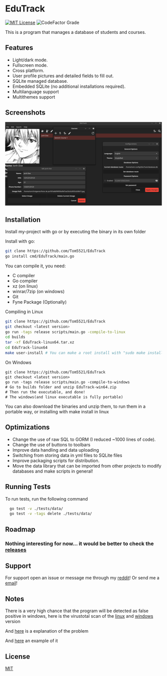 
# EduTrack

[![MIT License](https://img.shields.io/badge/License-MIT-green.svg)](https://choosealicense.com/licenses/mit/)
![CodeFactor Grade](https://img.shields.io/codefactor/grade/github/Tom5521/EduTrack)

This is a program that manages a database of students and courses.

## Features

- Light/dark mode.
- Fullscreen mode.
- Cross platform.
- User profile pictures and detailed fields to fill out.
- SQLite managed database.
- Embedded SQLite (no additional installations required).
- Multilanguage support
- Multithemes support

## Screenshots

![App Screenshot](./screenshots/Screenshot.png)

## Installation

Install my-project with go or by executing the binary in its own folder

Install with go:

```bash
git clone https://github.com/Tom5521/EduTrack 
go install cmd/EduTrack/main.go
```

You can compile it, you need:

- C compiler
- Go compiler
- xz (on linux)
- winrar/7zip (on windows)
- Git
- Fyne Package (Optionally)

Compiling in Linux

```bash
git clone https://github.com/Tom5521/EduTrack
git checkout <latest version>
go run -tags release scripts/main.go -compile-to-linux
cd builds
tar -xf EduTrack-linux64.tar.xz
cd EduTrack-linux64
make user-install # You can make a root install with "sudo make install"
```

On Windows

```batch
git clone https://github.com/Tom5521/EduTrack
git checkout <latest version>
go run -tags release scripts/main.go -compile-to-windows
# Go to builds folder and unzip EduTrack-win64.zip
# Then run the executable, and done!
# The windows(and linux executable is fully portable)
```

You can also download the binaries and unzip them, to run them in a portable way,
or installing with make install in linux

## Optimizations

- Change the use of raw SQL to GORM (I reduced ~1000 lines of code).
- Change the use of buttons to toolbars
- Improve data handling and data uploading
- Switching from storing data in yml files to SQLite files
- Improve packaging scripts for distribution.
- Move the data library that can be imported from other projects to modify databases and make scripts in general!

## Running Tests

To run tests, run the following command

```bash
  go test -v ./tests/data/
  go test -v -tags delete ./tests/data/
```

## Roadmap

### Nothing interesting for now... it would be better to check the [releases](https://github.com/Tom5521/EduTrack/releases)

## Support

For support open an issue or message me through my [reddit](https://www.reddit.com/u/Sad-Technician3861)!
Or send me a [email](mailto:thomas.bored5521@gmail.com)!

## Notes

There is a very high chance that the program will be detected as false positive in windows,
here is the virustotal scan of the
[linux](https://www.virustotal.com/gui/file/0a8fd17aa67cdd287cb95411c316032b633d5041cbbb6942a05c44e31af1dbd9)
and
[windows](https://www.virustotal.com/gui/file/5aacc038cd20e0f5187526e5073413291df5af35ceb8939b256bc0c0df3fc6b8)
version

And [here](https://go.dev/doc/faq#virus) is a explanation of the problem

And [here](https://www.reddit.com/r/golang/comments/189kd0x/running_for_range_loop_and_windows_defender_says/)
an example of it

## License

[MIT](https://choosealicense.com/licenses/mit/)
